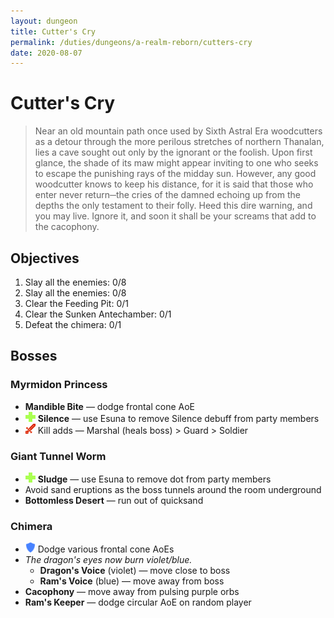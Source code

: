 ```yaml
---
layout: dungeon
title: Cutter's Cry
permalink: /duties/dungeons/a-realm-reborn/cutters-cry
date: 2020-08-07
---
```


# Cutter's Cry

> Near an old mountain path once used by Sixth Astral Era woodcutters as a detour through the more perilous stretches of northern Thanalan, lies a cave sought out only by the ignorant or the foolish. Upon first glance, the shade of its maw might appear inviting to one who seeks to escape the punishing rays of the midday sun. However, any good woodcutter knows to keep his distance, for it is said that those who enter never return─the cries of the damned echoing up from the depths the only testament to their folly. Heed this dire warning, and you may live. Ignore it, and soon it shall be your screams that add to the cacophony.

## Objectives

1. Slay all the enemies: 0/8
2. Slay all the enemies: 0/8
3. Clear the Feeding Pit: 0/1
4. Clear the Sunken Antechamber: 0/1
5. Defeat the chimera: 0/1

## Bosses

### Myrmidon Princess

- **Mandible Bite** — dodge frontal cone AoE
- ![](/assets/icons/role-healer.png) **Silence** — use Esuna to remove Silence debuff from party members
- ![](/assets/icons/role-dps.png) Kill adds — Marshal (heals boss) > Guard > Soldier

### Giant Tunnel Worm

- ![](/assets/icons/role-healer.png) **Sludge** — use Esuna to remove dot from party members
- Avoid sand eruptions as the boss tunnels around the room underground
- **Bottomless Desert** — run out of quicksand

### Chimera

- ![](/assets/icons/role-tank.png) Dodge various frontal cone AoEs
- *The dragon's eyes now burn violet/blue.*
  - **Dragon's Voice** (violet) — move close to boss
  - **Ram's Voice** (blue) — move away from boss
- **Cacophony** — move away from pulsing purple orbs
- **Ram's Keeper** — dodge circular AoE on random player
